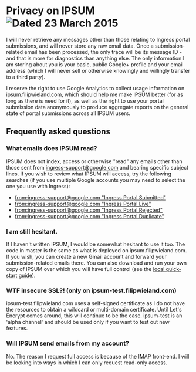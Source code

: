 # Privacy on IPSUM ![Dated 23 March 2015](https://img.shields.io/badge/date-2015/03/21-blue.svg)

I will never retrieve any messages other than those relating to Ingress
portal submissions, and will never store any raw email data.
Once a submission-related email has been processed, the only trace will be its
message ID - and that is more for diagnostics than anything else. The only
information I am storing about you is your basic, public Google+ profile and
your email address (which I will never sell or otherwise knowingly and willingly
transfer to a third party).

I reserve the right to use Google Analytics to collect usage information
on ipsum.filipwieland.com, which should help me make IPSUM better (for as long
as there is need for it), as well as the right to use your portal submission
data anonymously to produce aggregate reports on the general state of portal
submissions across all IPSUM users.

## Frequently asked questions

### What emails does IPSUM read?

IPSUM does not index, access or otherwise "read" any emails other than those
sent from ingress-support@google.com and bearing specific subject lines. If you
wish to review what IPSUM will access, try the following searches (if you use
multiple Google accounts you may need to select the one you use with Ingress):

* [from:ingress-support@google.com "Ingress Portal Submitted"](https://mail.google.com/mail/u/0/#search/from%3Aingress-support%40google.com+%22Ingress+Portal+Submitted%22)
* [from:ingress-support@google.com "Ingress Portal Live"](https://mail.google.com/mail/u/0/#search/from%3Aingress-support%40google.com+%22Ingress+Portal+Live%22)
* [from:ingress-support@google.com "Ingress Portal Rejected"](https://mail.google.com/mail/u/0/#search/from%3Aingress-support%40google.com+%22Ingress+Portal+Rejected%22)
* [from:ingress-support@google.com "Ingress Portal Duplicate"](https://mail.google.com/mail/u/0/#search/from%3Aingress-support%40google.com+%22Ingress+Portal+Duplicate%22)

### I am still hesitant.

If I haven't written IPSUM, I would be somewhat hesitant to use it too. The code
in master is the same as what is deployed on ipsum.filipwieland.com. If you wish,
you can create a new Gmail account and forward your submission-related emails
there. You can also download and run your own copy of IPSUM over which you will
have full control (see the [local quick-start guide](https://github.com/FLamparski/seeraccept/blob/master/README.md#local-quick-start-guide)).

### WTF insecure SSL?! (only on ipsum-test.filipwieland.com)

ipsum-test.filipwieland.com uses a self-signed certificate as I do not have the
resources to obtain a wildcard or multi-domain certificate. Until Let's Encrypt
comes around, this will continue to be the case. ipsum-test is an 'alpha channel'
and should be used only if you want to test out new features.

### Will IPSUM send emails from my account?

No. The reason I request full access is because of the IMAP front-end. I will be
looking into ways in which I can only request read-only access.
